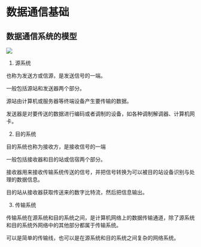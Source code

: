 # 数据通信基础

## 数据通信系统的模型

![](https://img1.zlogs.net/19/20191104135020.png)

1. 源系统

也称为发送方或信源，是发送信号的一端。

一般包括源站和发送器两个部分。

源站由计算机或服务器等终端设备产生要传输的数据。

发送器是对要传送的数据进行编码或者调制的设备，如各种调制解调器、计算机网卡。

2. 目的系统

目的系统也称为接收方，是接收信号的一端

一般包括接收器和目的站或信宿两个部分。

接收器用来接收传输系统传送的信号，并把信号转换为可以被目的站设备识别与处理的数据信息。

目的站从接收器获取传送来的数字比特流，然后把信息输出。

3. 传输系统

传输系统在源系统和目的系统之间，是计算机网络上的数据传输通道，除了源系统和目的系统外网络中的其他部分都属于传输系统。

可以是简单的传输线，也可以是在源系统和目的系统之间复杂的网络系统。





















































